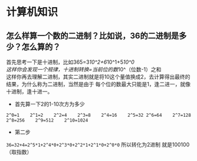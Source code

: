 # 计算机知识

## 怎么样算一个数的二进制？比如说，36的二进制是多少？怎么算的？

首先思考一下是十进制，比如365=3*10^2+6*10^1+5*10^0  
这样你会发现一个规律，十进制转换=当前位的数*10^（位数-1）之和  
这样你再去理解二进制，其实二进制就是将10这个量值换成2，去计算得出最终的结果，为什么称为二进制，当然是由于 每个位的数最大只能是1，逢二进一，就像十进制，逢十进一。

- 首先算一下2的1-10次方为多少  

 ```note
 2^0=1    2^1=2    2^2=4    2^3=8    2^4=16    2^5=32 2^6=64    2^7=128    2^8=256    2^9=512    2^10=1024
 ```

- 第二步

`36=32+4=2^5*1+2^4*0+2^3*0+2^2*1+2^1*0+2^0*0`
所以转化为2进制 就是100100（取指数）
